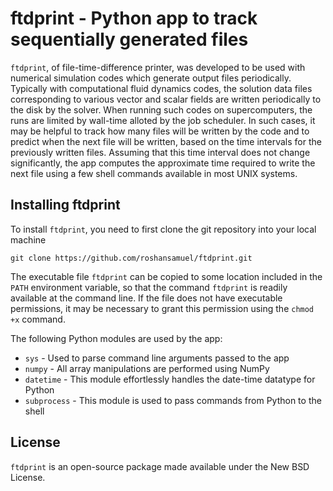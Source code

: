 # ftdprint - Python app to track sequentially generated files

``ftdprint``, of file-time-difference printer, was developed to be used with numerical simulation codes which generate output files periodically.
Typically with computational fluid dynamics codes, the solution data files corresponding to various vector and scalar fields
are written periodically to the disk by the solver.
When running such codes on supercomputers, the runs are limited by wall-time alloted by the job scheduler.
In such cases, it may be helpful to track how many files will be written by the code and to predict when the next file will be written,
based on the time intervals for the previously written files.
Assuming that this time interval does not change significantly, the app computes the approximate time required to write the next file
using a few shell commands available in most UNIX systems.

## Installing ftdprint

To install ``ftdprint``, you need to first clone the git repository into your local machine

`git clone https://github.com/roshansamuel/ftdprint.git`

The executable file ``ftdprint`` can be copied to some location included in the ``PATH`` environment variable, so that the command ``ftdprint``
is readily available at the command line.
If the file does not have executable permissions, it may be necessary to grant this permission using the ``chmod +x`` command.

The following Python modules are used by the app:

* ``sys`` - Used to parse command line arguments passed to the app
* ``numpy`` - All array manipulations are performed using NumPy
* ``datetime`` - This module effortlessly handles the date-time datatype for Python
* ``subprocess`` - This module is used to pass commands from Python to the shell

## License

``ftdprint`` is an open-source package made available under the New BSD License.

